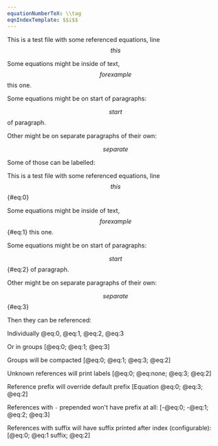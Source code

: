 ```yaml
---
equationNumberTeX: \\tag
eqnIndexTemplate: $$i$$
---
```


This is a test file with some referenced equations, line $$ this $$

Some equations might be inside of text, $$ for example $$ this one.

Some equations might be on start of paragraphs:

$$ start $$ of paragraph.

Other might be on separate paragraphs of their own:

$$ separate $$

Some of those can be labelled:

This is a test file with some referenced equations, line $$ this $${#eq:0}

Some equations might be inside of text, $$ for example $${#eq:1} this one.

Some equations might be on start of paragraphs:

$$ start $${#eq:2} of paragraph.

Other might be on separate paragraphs of their own:

$$ separate $${#eq:3}

Then they can be referenced:

Individually @eq:0, @eq:1, @eq:2, @eq:3

Or in groups [@eq:0; @eq:1; @eq:3]

Groups will be compacted [@eq:0; @eq:1; @eq:3; @eq:2]

Unknown references will print labels [@eq:0; @eq:none; @eq:3; @eq:2]

Reference prefix will override default prefix [Equation @eq:0; @eq:3; @eq:2]

References with `-` prepended won't have prefix at all:
[-@eq:0; -@eq:1; @eq:2; @eq:3]

References with suffix will have suffix printed after index (configurable):
[@eq:0; @eq:1 suffix; @eq:2]
